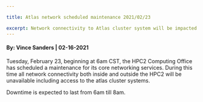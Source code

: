 ```yaml
---

title: Atlas network scheduled maintenance 2021/02/23

excerpt: Network connectivity to Atlas cluster system will be impacted Tuesday, February 23, 6:00 – 8:00 Central Time.
---
```

#### By: Vince Sanders  |  02-16-2021 

Tuesday, February 23, beginning at 6am CST, the HPC2 Computing Office has scheduled a maintenance for its core networking services.
During this time all network connectivity both inside and outside the HPC2 will be unavailable including access to the atlas cluster systems.

Downtime is expected to last from 6am till 8am.
